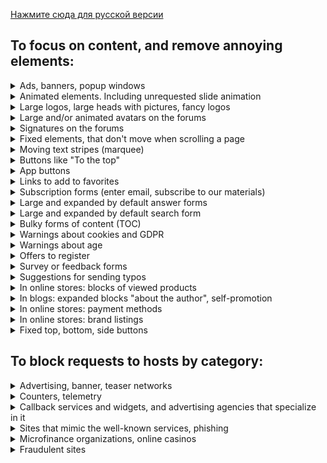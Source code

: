 [Нажмите сюда для русской версии](policy_ru.md)

## To focus on content, and remove annoying elements:

<!-- realiation of spoilers in Markdown: 
https://stackoverflow.com/questions/32814161/how-to-make-spoiler-text-in-github-wiki-pages -->

<details>
    <summary>
        Ads, banners, popup windows
    </summary>
    Yes, advertising is the engine of commerce, but it is often very intrusive.
</details>

<details>
    <summary>
        Animated elements. Including unrequested slide animation
    </summary>
    Please, do not flicker. Start the video, animation and gifs only by clicking on them.
</details>

<details>
    <summary>
        Large logos, large heads with pictures, fancy logos
    </summary>
    Can we start reading and not scrolling through the half-screen head? And yet, tell someone to the designers and their customers that the overwhelming number of all these fancy logos and slogans are no good at all. Sorry.
</details>

<details>
    <summary>
        Large and/or animated avatars on the forums
    </summary>
    Attract a disproportionate amount of attention.
</details>

<details>
    <summary>
        Signatures on the forums
    </summary>
    With the tenth reading of the same profound phrase the reader will not be happier.
</details>

<details>
    <summary>
        Fixed elements, that don't move when scrolling a page
    </summary>
    When all text smoothly goes up, and some button remains nailed down, it looks terrible.
</details>

<details>
    <summary>
        Moving text stripes (marquee)
    </summary>
    Designer needed more space on the screen? Or is it the echoes of old stock reports?
</details>

<details>
    <summary>
        Buttons like "To the top"
    </summary>
    Taking up space and often fixed
</details>

</details>

<details>
    <summary>
        App buttons
    </summary>
    It is obvious that many large sites have their own mobile applications. If the visitor is interested in them, he will find them perfectly in the market. Another question is what quality they are and how much they are needed.
</details>

<details>
    <summary>
        Links to add to favorites
    </summary>
    It is a standard function of a browser, visual garbage is not needed.
</details>

<details>
    <summary>
        Subscription forms (enter email, subscribe to our materials)
    </summary>
    A good feature, but relevant only on a separate page of the site. And most likely, they will send any little meaningful spam.
</details>

<details>
    <summary>
        Large and expanded by default answer forms
    </summary>
    In general, these are useful things, but often designers make them very cumbersome and disturbing. In an amicable way, it should be either a small form, or expanded by click element. So far, a part of the large form removed, with the hope of a better solution in the future.
</details>

<details>
    <summary>
        Large and expanded by default search form
    </summary>
    It should be a pretty small form, or you can use instead Google/Yandex/Bing.
</details>

<details>
    <summary>
        Bulky forms of content (TOC)
    </summary>
    Are you reading a book from the table of contents? Ok, we see headlines, please let us move on to the material for which we came.
</details>

<details>
    <summary>
        Warnings about cookies and GDPR
    </summary>    
    We understand that you want to meet the requirements of European regulators, but these windows do not carry useful information.
</details>

<details>
    <summary>
        Warnings about age
    </summary>
    Is that legal requirements or stupidity of web designers? But it looks pretty ridiculous.
</details>

<details>
    <summary>
        Offers to register
    </summary>
    Button/link in the menu is enough.
</details>

<details>
    <summary>
        Survey or feedback forms
    </summary>
    "Your feedback is very important to us*"? 
    <br> *In fact, quite rare.
</details>

<details>
    <summary>
        Suggestions for sending typos
    </summary>
    Misprints do not usually happen, and this warning constantly irritates the eyes.
</details>

<details>
    <summary>
        In online stores: blocks of viewed products
    </summary>
    We do not suffer from memory loss. And, perhaps, this time we came to look at completely different products than last time.
</details>

<details>
    <summary>
        In blogs: expanded blocks "about the author", self-promotion
    </summary>
    Button/link in the menu is enough. It is not necessary to push the reader your portrait on each page.
</details>

<details>
    <summary>
        In online stores: payment methods
    </summary>
    Most often with icons of payment systems. This is such a rare event - online payment by credit card!
</details>

<details>
    <summary>
        In online stores: brand listings
    </summary>
    All in a row, yes. Terribly helpful.
</details>

<details>
    <summary>
        Fixed top, bottom, side buttons
    </summary>
    Usually this is done by online shops. Search engines are allowed to fix the string, the rest, sorry, no. There is not much space on the screen.
</details>

## To block requests to hosts by category:

<details>
    <summary>
        Advertising, banner, teaser networks
    </summary>
</details>

<details>
    <summary>
        Counters, telemetry
    </summary>
    Different analytic services of users' behavior. Including web and mail analytics. 
</details>

<details>
    <summary>
        Callback services and widgets, and advertising agencies that specialize in it
    </summary>
    Saying modestly, this list is the most comprehensive solution avalable at the moment to get rid of all these jumping buttons with handsets.
</details>

<details>
    <summary>
        Sites that mimic the well-known services, phishing
    </summary>
    That is, pretending that you have logged on to Facebook, for example, and prompting you to enter a password. Scammers, in general. And there are many of these scam sites. In fact, the best defense against fraudsters is common sense.
</details>

<details>
    <summary>
        Microfinance organizations, online casinos
    </summary>
    In fact, for example, blocking Azino777 is impossible even for a Russian state with all its resources. But we can try.
</details>

<details>
    <summary>
        Fraudulent sites
    </summary>
    "You won a car! Just pay us 5 dollars to cover postage."
</details>

